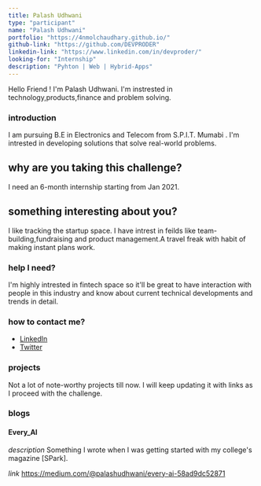 ```yaml
---
title: Palash Udhwani   
type: "participant"
name: "Palash Udhwani"
portfolio: "https://4nmolchaudhary.github.io/"
github-link: "https://github.com/DEVPRODER"
linkedin-link: "https://www.linkedin.com/in/devproder/"
looking-for: "Internship"
description: "Pyhton | Web | Hybrid-Apps"
---
```


Hello Friend ! I'm Palash Udhwani. I'm instrested in technology,products,finance and problem solving.

### introduction

I am pursuing B.E in Electronics and Telecom from S.P.I.T. Mumabi . I'm intrested in developing solutions that solve real-world problems.


## why are you taking this challenge?

I need an 6-month internship starting from Jan 2021.

## something interesting about you?

I like tracking the startup space. I have intrest in feilds like team-building,fundraising and product management.A travel freak with habit of making instant plans work.

### help I need?

I'm highly intrested in fintech space so it'll be great to have interaction with people in this industry and know about current technical developments and trends in detail.

### how to contact me?

- [LinkedIn](https://www.linkedin.com/in/devproder/)
- [Twitter](https://twitter.com/PalashUdhwani)

### projects

Not a lot of note-worthy projects till now. I will keep updating it with links as I proceed with the challenge.

<!-- My projects:

#### binder: tinder for books

_description_ do you wish to meet people who have read the same book so that you can talk hours about the same book? Try this.

_stack_ Made in React with hooks and context. This is written in typescript. Backend is powered by Express and MongoDB.

_hosted link_ https://binder.netlify.com

_github link_ https://github.com/tanaypratap/binder

#### another project

_description_

_stack_ -->

### blogs


#### Every_AI

_description_ Something I wrote when I was getting started with my college's magazine [SPark].

_link_ https://medium.com/@palashudhwani/every-ai-58ad9dc52871
